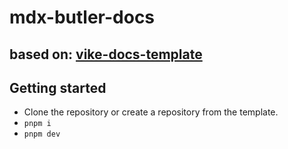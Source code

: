 # mdx-butler-docs

## based on: [vike-docs-template](https://github.com/NicoZweifel/vike-docs-template)

## Getting started

- Clone the repository or create a repository from the template.
- `pnpm i`
- `pnpm dev`
